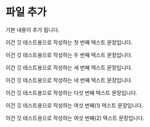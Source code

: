 # 파일 추가

기본 내용이 추가 됩니다.

이건 깃 테스트용으로 작성하는 첫 번째 텍스트 문장입니다.

이건 깃 테스트용으로 작성하는 두 번째 텍스트 문장입니다.

이건 깃 테스트용으로 작성하는 세 번째 텍스트 문장입니다.

이건 깃 테스트용으로 작성하는 네 번째 텍스트 문장입니다.

이건 깃 테스트용으로 작성하는 다섯 번째 텍스트 문장입니다.

이건 깃 테스트용으로 작성하는 여섯 번째(1) 텍스트 문장입니다.

이건 깃 테스트용으로 작성하는 여섯 번째(2) 텍스트 문장입니다.
